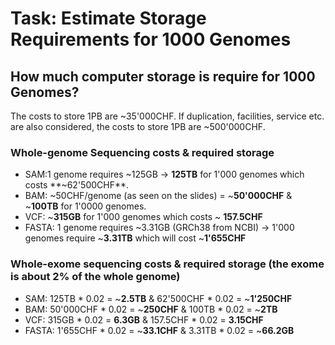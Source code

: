 # Task: Estimate Storage Requirements for 1000 Genomes
## How much computer storage is require for 1000 Genomes?

The costs to store 1PB are ~35'000CHF.
If duplication, facilities, service etc. are also considered, the costs to store 1PB are ~500'000CHF.



### Whole-genome Sequencing costs & required storage
* SAM:1 genome requires ~125GB -> **125TB** for 1'000 genomes which costs **~62'500CHF**.
* BAM: ~50CHF/genome (as seen on the slides) = ~**50'000CHF** & ~**100TB** for 1'0000 genomes.
* VCF: ~**315GB** for 1'000 genomes which costs ~ **157.5CHF**
* FASTA: 1 genome requires ~3.31GB (GRCh38 from NCBI) -> 1'000 genomes require ~**3.31TB** which will cost ~**1'655CHF**

### Whole-exome sequencing costs & required storage (the exome is about 2% of the whole genome)
* SAM: 125TB * 0.02 = ~**2.5TB** & 62'500CHF * 0.02 = ~**1'250CHF**
* BAM: 50'000CHF * 0.02 = ~**250CHF** & 100TB * 0.02 = ~**2TB**
* VCF: 315GB * 0.02 = **6.3GB** & 157.5CHF * 0.02 = **3.15CHF**
* FASTA: 1'655CHF * 0.02 = ~**33.1CHF** & 3.31TB * 0.02 = ~**66.2GB**
